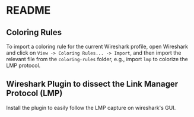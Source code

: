 # README

## Coloring Rules

To import a coloring rule for the current Wireshark profile, open Wireshark and click on
`View -> Coloring Rules... -> Import`, and then import the relevant file from
the `coloring-rules` folder, e.g., import `lmp` to colorize the LMP protocol.


## Wireshark Plugin to dissect the Link Manager Protocol (LMP)

Install the plugin to easily follow the LMP capture on wireshark's GUI.
